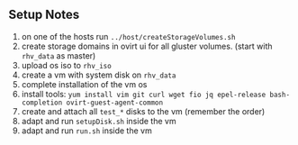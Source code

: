 ## Setup Notes

1. on one of the hosts run `../host/createStorageVolumes.sh`
2. create storage domains in ovirt ui for all gluster volumes. (start with `rhv_data` as master)
3. upload os iso to `rhv_iso`
4. create a vm with system disk on `rhv_data`
5. complete installation of the vm os
6. install tools: `yum install vim git curl wget fio jq epel-release bash-completion ovirt-guest-agent-common`
6. create and attach all `test_*` disks to the vm (remember the order)
7. adapt and run `setupDisk.sh` inside the vm
8. adapt and run `run.sh` inside the vm

